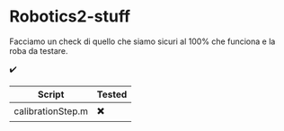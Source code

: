 # Robotics2-stuff

Facciamo un check di quello che siamo sicuri al 100% che funciona e la roba da testare.

:heavy_check_mark:

| Script | Tested |
| ------------- | ------------- |
| calibrationStep.m  | :heavy_multiplication_x: |
